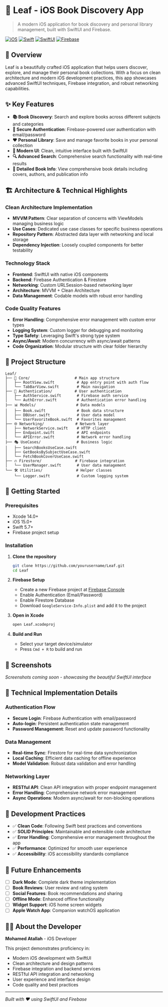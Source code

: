 # 🍃 Leaf - iOS Book Discovery App

> A modern iOS application for book discovery and personal library management, built with SwiftUI and Firebase.

[![iOS](https://img.shields.io/badge/iOS-15.0+-blue.svg)](https://developer.apple.com/ios/)
[![Swift](https://img.shields.io/badge/Swift-5.7-orange.svg)](https://swift.org/)
[![SwiftUI](https://img.shields.io/badge/SwiftUI-4.0-green.svg)](https://developer.apple.com/xcode/swiftui/)
[![Firebase](https://img.shields.io/badge/Firebase-10.0-yellow.svg)](https://firebase.google.com/)

## 📱 Overview

Leaf is a beautifully crafted iOS application that helps users discover, explore, and manage their personal book collections. With a focus on clean architecture and modern iOS development practices, this app showcases advanced SwiftUI techniques, Firebase integration, and robust networking capabilities.

## ✨ Key Features

- **📚 Book Discovery**: Search and explore books across different subjects and categories
- **🔐 Secure Authentication**: Firebase-powered user authentication with email/password
- **❤️ Personal Library**: Save and manage favorite books in your personal collection
- **🎨 Modern UI**: Clean, intuitive interface built with SwiftUI
- **🔍 Advanced Search**: Comprehensive search functionality with real-time results
- **📖 Detailed Book Info**: View comprehensive book details including covers, authors, and publication info

## 🏗️ Architecture & Technical Highlights

### Clean Architecture Implementation
- **MVVM Pattern**: Clear separation of concerns with ViewModels managing business logic
- **Use Cases**: Dedicated use case classes for specific business operations
- **Repository Pattern**: Abstracted data layer with networking and local storage
- **Dependency Injection**: Loosely coupled components for better testability

### Technology Stack
- **Frontend**: SwiftUI with native iOS components
- **Backend**: Firebase Authentication & Firestore
- **Networking**: Custom URLSession-based networking layer
- **Architecture**: MVVM + Clean Architecture
- **Data Management**: Codable models with robust error handling

### Code Quality Features
- **Error Handling**: Comprehensive error management with custom error types
- **Logging System**: Custom logger for debugging and monitoring
- **Type Safety**: Leveraging Swift's strong type system
- **Async/Await**: Modern concurrency with async/await patterns
- **Code Organization**: Modular structure with clear folder hierarchy

## 📂 Project Structure

```
Leaf/
├── 🎯 Core/                    # Main app structure
│   ├── RootView.swift          # App entry point with auth flow
│   └── TabBarView.swift        # Main navigation
├── 🔐 Authentication/          # User authentication
│   ├── AuthService.swift       # Firebase auth service
│   └── AuthError.swift         # Authentication error handling
├── 📊 Models/                  # Data models
│   ├── Book.swift              # Book data structure
│   ├── DBUser.swift            # User data model
│   └── UserFavoriteBook.swift  # Favorites management
├── 🌐 Networking/              # Network layer
│   ├── NetworkService.swift    # HTTP client
│   ├── Endpoint.swift          # API endpoints
│   └── APIError.swift          # Network error handling
├── 🎭 UseCases/                # Business logic
│   ├── SearchBooksUseCase.swift
│   ├── GetBooksBySubjectUseCase.swift
│   └── FetchBookCoverUseCase.swift
├── 🔥 Firestore/               # Firebase integration
│   └── UserManager.swift       # User data management
└── 🛠️ Utilities/               # Helper classes
    └── Logger.swift            # Custom logging system
```

## 🚀 Getting Started

### Prerequisites
- Xcode 14.0+
- iOS 15.0+
- Swift 5.7+
- Firebase project setup

### Installation

1. **Clone the repository**
   ```bash
   git clone https://github.com/yourusername/Leaf.git
   cd Leaf
   ```

2. **Firebase Setup**
   - Create a new Firebase project at [Firebase Console](https://console.firebase.google.com/)
   - Enable Authentication (Email/Password)
   - Enable Firestore Database
   - Download `GoogleService-Info.plist` and add it to the project

3. **Open in Xcode**
   ```bash
   open Leaf.xcodeproj
   ```

4. **Build and Run**
   - Select your target device/simulator
   - Press `Cmd + R` to build and run

## 🎨 Screenshots

<!-- Add your app screenshots here -->
*Screenshots coming soon - showcasing the beautiful SwiftUI interface*

## 🔧 Technical Implementation Details

### Authentication Flow
- **Secure Login**: Firebase Authentication with email/password
- **Auto-login**: Persistent authentication state management
- **Password Management**: Reset and update password functionality

### Data Management
- **Real-time Sync**: Firestore for real-time data synchronization
- **Local Caching**: Efficient data caching for offline experience
- **Model Validation**: Robust data validation and error handling

### Networking Layer
- **RESTful API**: Clean API integration with proper endpoint management
- **Error Handling**: Comprehensive network error management
- **Async Operations**: Modern async/await for non-blocking operations

## 🎯 Development Practices

- ✅ **Clean Code**: Following Swift best practices and conventions
- ✅ **SOLID Principles**: Maintainable and extensible code architecture
- ✅ **Error Handling**: Comprehensive error management throughout the app
- ✅ **Performance**: Optimized for smooth user experience
- ✅ **Accessibility**: iOS accessibility standards compliance

## 🔮 Future Enhancements

- [ ] **Dark Mode**: Complete dark theme implementation
- [ ] **Book Reviews**: User review and rating system
- [ ] **Social Features**: Book recommendations and sharing
- [ ] **Offline Mode**: Enhanced offline functionality
- [ ] **Widget Support**: iOS home screen widgets
- [ ] **Apple Watch App**: Companion watchOS application

## 👨‍💻 About the Developer

**Mohamed Atallah** - iOS Developer

This project demonstrates proficiency in:
- Modern iOS development with SwiftUI
- Clean architecture and design patterns
- Firebase integration and backend services
- RESTful API integration and networking
- User experience and interface design
- Code quality and best practices

---
*Built with ❤️ using SwiftUI and Firebase*



